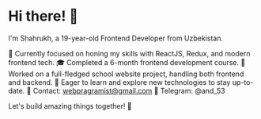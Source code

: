 # Hi there! 👋

I'm Shahrukh, a 19-year-old Frontend Developer from Uzbekistan. 

🔭 Currently focused on honing my skills with ReactJS, Redux, and modern frontend tech.
🎓 Completed a 6-month frontend development course.
💼 Worked on a full-fledged school website project, handling both frontend and backend.
🌱 Eager to learn and explore new technologies to stay up-to-date.
📧 Contact: webpragramist@gmail.com
📱 Telegram: @and_53

Let's build amazing things together! 🚀

